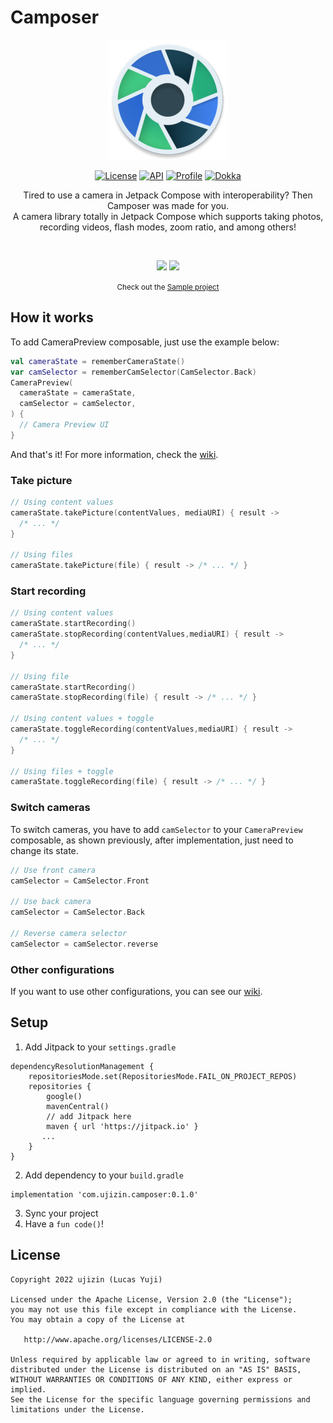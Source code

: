 # Camposer

<p align="center">
 <img src="sample/src/main/res/mipmap-xxxhdpi/ic_launcher_round.png" />
</p>
<p align="center">
  <a href="https://opensource.org/licenses/Apache-2.0"><img alt="License" src="https://img.shields.io/badge/License-Apache%202.0-blue.svg"/></a>
  <a href="https://android-arsenal.com/api?level=24"><img alt="API" src="https://img.shields.io/badge/API-24%2B-brightgreen.svg?style=flat"/></a>
  <a href="https://github.com/ujizin"><img alt="Profile" src="https://badgen.net/badge/ujizin/Github/orange?icon=github"/></a>
  <a href="TODO"><img alt="Dokka" src="https://badgen.net/badge/Dokka/Camposer/purple?icon=libraries"/></a>
</p>

<p align="center">Tired to use a camera in Jetpack Compose with interoperability? Then Camposer was made for you. <br> A camera library totally in Jetpack Compose which supports taking photos, recording videos, flash modes, zoom ratio, and among others!</p>
<br>
<p align="center">
<img src="https://user-images.githubusercontent.com/51065868/201734193-053dd4f5-c9cb-4a62-9692-1a62264911a5.gif" width="250"/> <img src="https://user-images.githubusercontent.com/51065868/201736304-f1f1b5fa-3f3d-4c12-9d40-a790e0d4d82b.gif" width="250"/>
</p>

<p align="center"><small>Check out the <a href="https://github.com/ujizin/Camposer/tree/main/sample">Sample project</a></small></p>

## How it works

To add CameraPreview composable, just use the example below:

```Kotlin
val cameraState = rememberCameraState()
var camSelector = rememberCamSelector(CamSelector.Back)
CameraPreview(
  cameraState = cameraState,
  camSelector = camSelector,
) {
  // Camera Preview UI
}
```

And that's it! For more information, check the [wiki](https://github.com/DevLucasYuji/Camposer/wiki).

### Take picture

```Kotlin
// Using content values
cameraState.takePicture(contentValues, mediaURI) { result ->
  /* ... */
}

// Using files
cameraState.takePicture(file) { result -> /* ... */ }
```

### Start recording

```Kotlin
// Using content values
cameraState.startRecording()
cameraState.stopRecording(contentValues,mediaURI) { result ->
  /* ... */
}

// Using file
cameraState.startRecording()
cameraState.stopRecording(file) { result -> /* ... */ }

// Using content values + toggle
cameraState.toggleRecording(contentValues,mediaURI) { result ->
  /* ... */
}

// Using files + toggle
cameraState.toggleRecording(file) { result -> /* ... */ }
```

### Switch cameras

To switch cameras, you have to add `camSelector` to your `CameraPreview` composable, as shown previously, after implementation, just need to change its state.

```Kotlin
// Use front camera
camSelector = CamSelector.Front

// Use back camera
camSelector = CamSelector.Back

// Reverse camera selector
camSelector = camSelector.reverse
```

###  Other configurations

If you want to use other configurations, you can see our [wiki](https://github.com/DevLucasYuji/Camposer/wiki).

## Setup

1. Add Jitpack to your `settings.gradle`
```
dependencyResolutionManagement {
    repositoriesMode.set(RepositoriesMode.FAIL_ON_PROJECT_REPOS)
    repositories {
        google()
        mavenCentral()
        // add Jitpack here
        maven { url 'https://jitpack.io' }
       ...
    }
}
```
2. Add dependency to your `build.gradle`

```
implementation 'com.ujizin.camposer:0.1.0'
```
3. Sync your project
4. Have a `fun code()`!

##  License

```
Copyright 2022 ujizin (Lucas Yuji) 

Licensed under the Apache License, Version 2.0 (the "License");
you may not use this file except in compliance with the License.
You may obtain a copy of the License at

   http://www.apache.org/licenses/LICENSE-2.0

Unless required by applicable law or agreed to in writing, software
distributed under the License is distributed on an "AS IS" BASIS,
WITHOUT WARRANTIES OR CONDITIONS OF ANY KIND, either express or implied.
See the License for the specific language governing permissions and
limitations under the License.
```
